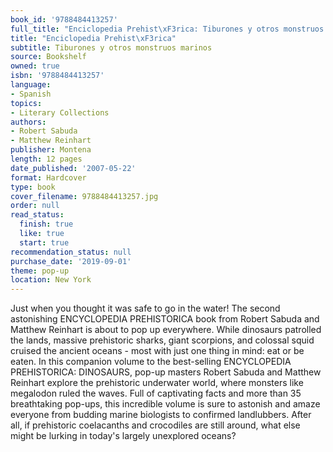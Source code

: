 ```yaml
---
book_id: '9788484413257'
full_title: "Enciclopedia Prehist\xF3rica: Tiburones y otros monstruos marinos"
title: "Enciclopedia Prehist\xF3rica"
subtitle: Tiburones y otros monstruos marinos
source: Bookshelf
owned: true
isbn: '9788484413257'
language:
- Spanish
topics:
- Literary Collections
authors:
- Robert Sabuda
- Matthew Reinhart
publisher: Montena
length: 12 pages
date_published: '2007-05-22'
format: Hardcover
type: book
cover_filename: 9788484413257.jpg
order: null
read_status:
  finish: true
  like: true
  start: true
recommendation_status: null
purchase_date: '2019-09-01'
theme: pop-up
location: New York
---
```

Just when you thought it was safe to go in the water! The second astonishing ENCYCLOPEDIA PREHISTORICA book from Robert Sabuda and Matthew Reinhart is about to pop up everywhere.
While dinosaurs patrolled the lands, massive prehistoric sharks, giant scorpions, and colossal squid cruised the ancient oceans - most with just one thing in mind: eat or be eaten. In this companion volume to the best-selling ENCYCLOPEDIA PREHISTORICA: DINOSAURS, pop-up masters Robert Sabuda and Matthew Reinhart explore the prehistoric underwater world, where monsters like megalodon ruled the waves.
Full of captivating facts and more than 35 breathtaking pop-ups, this incredible volume is sure to astonish and amaze everyone from budding marine biologists to confirmed landlubbers. After all, if prehistoric coelacanths and crocodiles are still around, what else might be lurking in today's largely unexplored oceans?
